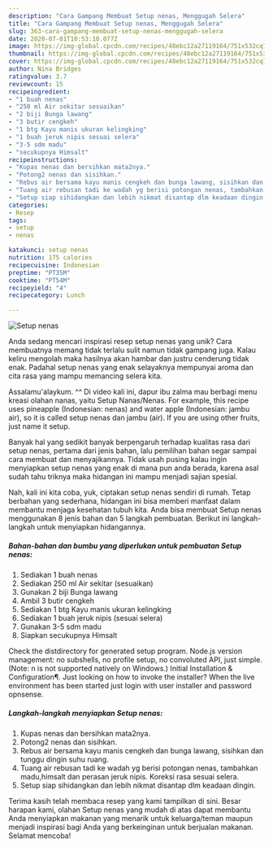 ```yaml
---
description: "Cara Gampang Membuat Setup nenas, Menggugah Selera"
title: "Cara Gampang Membuat Setup nenas, Menggugah Selera"
slug: 363-cara-gampang-membuat-setup-nenas-menggugah-selera
date: 2020-07-01T10:53:10.077Z
image: https://img-global.cpcdn.com/recipes/48ebc12a27119164/751x532cq70/setup-nenas-foto-resep-utama.jpg
thumbnail: https://img-global.cpcdn.com/recipes/48ebc12a27119164/751x532cq70/setup-nenas-foto-resep-utama.jpg
cover: https://img-global.cpcdn.com/recipes/48ebc12a27119164/751x532cq70/setup-nenas-foto-resep-utama.jpg
author: Nina Bridges
ratingvalue: 3.7
reviewcount: 15
recipeingredient:
- "1 buah nenas"
- "250 ml Air sekitar sesuaikan"
- "2 biji Bunga lawang"
- "3 butir cengkeh"
- "1 btg Kayu manis ukuran kelingking"
- "1 buah jeruk nipis sesuai selera"
- "3-5 sdm madu"
- "secukupnya Himsalt"
recipeinstructions:
- "Kupas nenas dan bersihkan mata2nya."
- "Potong2 nenas dan sisihkan."
- "Rebus air bersama kayu manis cengkeh dan bunga lawang, sisihkan dan tunggu dingin suhu ruang."
- "Tuang air rebusan tadi ke wadah yg berisi potongan nenas, tambahkan madu,himsalt dan perasan jeruk nipis. Koreksi rasa sesuai selera."
- "Setup siap sihidangkan dan lebih nikmat disantap dlm keadaan dingin."
categories:
- Resep
tags:
- setup
- nenas

katakunci: setup nenas 
nutrition: 175 calories
recipecuisine: Indonesian
preptime: "PT35M"
cooktime: "PT54M"
recipeyield: "4"
recipecategory: Lunch

---
```



![Setup nenas](https://img-global.cpcdn.com/recipes/48ebc12a27119164/751x532cq70/setup-nenas-foto-resep-utama.jpg)

Anda sedang mencari inspirasi resep setup nenas yang unik? Cara membuatnya memang tidak terlalu sulit namun tidak gampang juga. Kalau keliru mengolah maka hasilnya akan hambar dan justru cenderung tidak enak. Padahal setup nenas yang enak selayaknya mempunyai aroma dan cita rasa yang mampu memancing selera kita.

Assalamu&#39;alaykum. ^^ Di video kali ini, dapur ibu zalma mau berbagi menu kreasi olahan nanas, yaitu Setup Nanas/Nenas. For example, this recipe uses pineapple (Indonesian: nenas) and water apple (Indonesian: jambu air), so it is called setup nenas dan jambu (air). If you are using other fruits, just name it setup.

Banyak hal yang sedikit banyak berpengaruh terhadap kualitas rasa dari setup nenas, pertama dari jenis bahan, lalu pemilihan bahan segar sampai cara membuat dan menyajikannya. Tidak usah pusing kalau ingin menyiapkan setup nenas yang enak di mana pun anda berada, karena asal sudah tahu triknya maka hidangan ini mampu menjadi sajian spesial.


Nah, kali ini kita coba, yuk, ciptakan setup nenas sendiri di rumah. Tetap berbahan yang sederhana, hidangan ini bisa memberi manfaat dalam membantu menjaga kesehatan tubuh kita. Anda bisa membuat Setup nenas menggunakan 8 jenis bahan dan 5 langkah pembuatan. Berikut ini langkah-langkah untuk menyiapkan hidangannya.

<!--inarticleads1-->

##### Bahan-bahan dan bumbu yang diperlukan untuk pembuatan Setup nenas:

1. Sediakan 1 buah nenas
1. Sediakan 250 ml Air sekitar (sesuaikan)
1. Gunakan 2 biji Bunga lawang
1. Ambil 3 butir cengkeh
1. Sediakan 1 btg Kayu manis ukuran kelingking
1. Sediakan 1 buah jeruk nipis (sesuai selera)
1. Gunakan 3-5 sdm madu
1. Siapkan secukupnya Himsalt


Check the distdirectory for generated setup program. Node.js version management: no subshells, no profile setup, no convoluted API, just simple. (Note: n is not supported natively on Windows.) Initial Installation &amp; Configuration¶. Just looking on how to invoke the installer? When the live environment has been started just login with user installer and password opnsense. 

<!--inarticleads2-->

##### Langkah-langkah menyiapkan Setup nenas:

1. Kupas nenas dan bersihkan mata2nya.
1. Potong2 nenas dan sisihkan.
1. Rebus air bersama kayu manis cengkeh dan bunga lawang, sisihkan dan tunggu dingin suhu ruang.
1. Tuang air rebusan tadi ke wadah yg berisi potongan nenas, tambahkan madu,himsalt dan perasan jeruk nipis. Koreksi rasa sesuai selera.
1. Setup siap sihidangkan dan lebih nikmat disantap dlm keadaan dingin.




Terima kasih telah membaca resep yang kami tampilkan di sini. Besar harapan kami, olahan Setup nenas yang mudah di atas dapat membantu Anda menyiapkan makanan yang menarik untuk keluarga/teman maupun menjadi inspirasi bagi Anda yang berkeinginan untuk berjualan makanan. Selamat mencoba!
